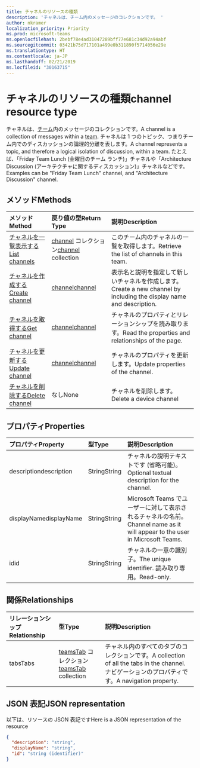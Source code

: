```yaml
---
title: チャネルのリソースの種類
description: 'チャネルは、チーム内のメッセージのコレクションです。 '
author: nkramer
localization_priority: Priority
ms.prod: microsoft-teams
ms.openlocfilehash: 2bebf78e4ad31047289bff77e681c34d92a94abf
ms.sourcegitcommit: 03421b75d717101a499e0b311890f5714056e29e
ms.translationtype: HT
ms.contentlocale: ja-JP
ms.lasthandoff: 02/21/2019
ms.locfileid: "30163715"
---
```

# <a name="channel-resource-type"></a><span data-ttu-id="5b363-103">チャネルのリソースの種類</span><span class="sxs-lookup"><span data-stu-id="5b363-103">channel resource type</span></span>



<span data-ttu-id="5b363-104">チャネルは、[チーム](../resources/team.md)内のメッセージのコレクションです。</span><span class="sxs-lookup"><span data-stu-id="5b363-104">A channel is a collection of messages within a [team](../resources/team.md).</span></span> <span data-ttu-id="5b363-105">チャネルは 1 つのトピック、つまりチーム内でのディスカッションの論理的分離を表します。</span><span class="sxs-lookup"><span data-stu-id="5b363-105">A channel represents a topic, and therefore a logical isolation of discussion, within a team.</span></span> <span data-ttu-id="5b363-106">たとえば、「Friday Team Lunch (金曜日のチーム ランチ)」チャネルや「Architecture Discussion (アーキテクチャに関するディスカッション)」チャネルなどです。</span><span class="sxs-lookup"><span data-stu-id="5b363-106">Examples can be "Friday Team Lunch" channel, and "Architecture Discussion" channel.</span></span>


## <a name="methods"></a><span data-ttu-id="5b363-107">メソッド</span><span class="sxs-lookup"><span data-stu-id="5b363-107">Methods</span></span>

| <span data-ttu-id="5b363-108">メソッド</span><span class="sxs-lookup"><span data-stu-id="5b363-108">Method</span></span>       | <span data-ttu-id="5b363-109">戻り値の型</span><span class="sxs-lookup"><span data-stu-id="5b363-109">Return Type</span></span>  |<span data-ttu-id="5b363-110">説明</span><span class="sxs-lookup"><span data-stu-id="5b363-110">Description</span></span>|
|:---------------|:--------|:----------|
|[<span data-ttu-id="5b363-111">チャネルを一覧表示する</span><span class="sxs-lookup"><span data-stu-id="5b363-111">List channels</span></span>](../api/channel-list.md) | <span data-ttu-id="5b363-112">[channel](channel.md) コレクション</span><span class="sxs-lookup"><span data-stu-id="5b363-112">[channel](channel.md) collection</span></span> | <span data-ttu-id="5b363-113">このチーム内のチャネルの一覧を取得します。</span><span class="sxs-lookup"><span data-stu-id="5b363-113">Retrieve the list of channels in this team.</span></span>|
|[<span data-ttu-id="5b363-114">チャネルを作成する</span><span class="sxs-lookup"><span data-stu-id="5b363-114">Create channel</span></span>](../api/channel-post.md) | [<span data-ttu-id="5b363-115">channel</span><span class="sxs-lookup"><span data-stu-id="5b363-115">channel</span></span>](channel.md) | <span data-ttu-id="5b363-116">表示名と説明を指定して新しいチャネルを作成します。</span><span class="sxs-lookup"><span data-stu-id="5b363-116">Create a new channel by including the display name and description.</span></span>|
|[<span data-ttu-id="5b363-117">チャネルを取得する</span><span class="sxs-lookup"><span data-stu-id="5b363-117">Get channel</span></span>](../api/channel-get.md) | [<span data-ttu-id="5b363-118">channel</span><span class="sxs-lookup"><span data-stu-id="5b363-118">channel</span></span>](channel.md) | <span data-ttu-id="5b363-119">チャネルのプロパティとリレーションシップを読み取ります。</span><span class="sxs-lookup"><span data-stu-id="5b363-119">Read the properties and relationships of the page.</span></span>|
|[<span data-ttu-id="5b363-120">チャネルを更新する</span><span class="sxs-lookup"><span data-stu-id="5b363-120">Update channel</span></span>](../api/channel-patch.md) | [<span data-ttu-id="5b363-121">channel</span><span class="sxs-lookup"><span data-stu-id="5b363-121">channel</span></span>](channel.md) | <span data-ttu-id="5b363-122">チャネルのプロパティを更新します。</span><span class="sxs-lookup"><span data-stu-id="5b363-122">Update properties of the channel.</span></span>|
|[<span data-ttu-id="5b363-123">チャネルを削除する</span><span class="sxs-lookup"><span data-stu-id="5b363-123">Delete channel</span></span>](../api/channel-delete.md) | <span data-ttu-id="5b363-124">なし</span><span class="sxs-lookup"><span data-stu-id="5b363-124">None</span></span> | <span data-ttu-id="5b363-125">チャネルを削除します。</span><span class="sxs-lookup"><span data-stu-id="5b363-125">Delete a device channel</span></span>|

## <a name="properties"></a><span data-ttu-id="5b363-126">プロパティ</span><span class="sxs-lookup"><span data-stu-id="5b363-126">Properties</span></span>
| <span data-ttu-id="5b363-127">プロパティ</span><span class="sxs-lookup"><span data-stu-id="5b363-127">Property</span></span>     | <span data-ttu-id="5b363-128">型</span><span class="sxs-lookup"><span data-stu-id="5b363-128">Type</span></span>   |<span data-ttu-id="5b363-129">説明</span><span class="sxs-lookup"><span data-stu-id="5b363-129">Description</span></span>|
|:---------------|:--------|:----------|
|<span data-ttu-id="5b363-130">description</span><span class="sxs-lookup"><span data-stu-id="5b363-130">description</span></span>|<span data-ttu-id="5b363-131">String</span><span class="sxs-lookup"><span data-stu-id="5b363-131">String</span></span>|<span data-ttu-id="5b363-132">チャネルの説明テキストです (省略可能)。</span><span class="sxs-lookup"><span data-stu-id="5b363-132">Optional textual description for the channel.</span></span>|
|<span data-ttu-id="5b363-133">displayName</span><span class="sxs-lookup"><span data-stu-id="5b363-133">displayName</span></span>|<span data-ttu-id="5b363-134">String</span><span class="sxs-lookup"><span data-stu-id="5b363-134">String</span></span>|<span data-ttu-id="5b363-135">Microsoft Teams でユーザーに対して表示されるチャネルの名前。</span><span class="sxs-lookup"><span data-stu-id="5b363-135">Channel name as it will appear to the user in Microsoft Teams.</span></span>|
|<span data-ttu-id="5b363-136">id</span><span class="sxs-lookup"><span data-stu-id="5b363-136">id</span></span>|<span data-ttu-id="5b363-137">String</span><span class="sxs-lookup"><span data-stu-id="5b363-137">String</span></span>|<span data-ttu-id="5b363-138">チャネルの一意の識別子。</span><span class="sxs-lookup"><span data-stu-id="5b363-138">The unique identifier.</span></span> <span data-ttu-id="5b363-139">読み取り専用。</span><span class="sxs-lookup"><span data-stu-id="5b363-139">Read-only.</span></span>|

## <a name="relationships"></a><span data-ttu-id="5b363-140">関係</span><span class="sxs-lookup"><span data-stu-id="5b363-140">Relationships</span></span>
| <span data-ttu-id="5b363-141">リレーションシップ</span><span class="sxs-lookup"><span data-stu-id="5b363-141">Relationship</span></span> | <span data-ttu-id="5b363-142">型</span><span class="sxs-lookup"><span data-stu-id="5b363-142">Type</span></span>   |<span data-ttu-id="5b363-143">説明</span><span class="sxs-lookup"><span data-stu-id="5b363-143">Description</span></span>|
|:---------------|:--------|:----------|
|<span data-ttu-id="5b363-144">tabs</span><span class="sxs-lookup"><span data-stu-id="5b363-144">Tabs</span></span>|<span data-ttu-id="5b363-145">[teamsTab](../resources/teamstab.md) コレクション</span><span class="sxs-lookup"><span data-stu-id="5b363-145">[teamsTab](../resources/teamstab.md) collection</span></span>|<span data-ttu-id="5b363-146">チャネル内のすべてのタブのコレクションです。</span><span class="sxs-lookup"><span data-stu-id="5b363-146">A collection of all the tabs in the channel.</span></span> <span data-ttu-id="5b363-147">ナビゲーションのプロパティです。</span><span class="sxs-lookup"><span data-stu-id="5b363-147">A navigation property.</span></span>|


## <a name="json-representation"></a><span data-ttu-id="5b363-148">JSON 表記</span><span class="sxs-lookup"><span data-stu-id="5b363-148">JSON representation</span></span>

<span data-ttu-id="5b363-149">以下は、リソースの JSON 表記です</span><span class="sxs-lookup"><span data-stu-id="5b363-149">Here is a JSON representation of the resource</span></span>

<!-- {
  "blockType": "resource",
  "keyProperty": "id",
  "@odata.type": "microsoft.graph.channel"
}-->

```json
{
  "description": "string",
  "displayName": "string",
  "id": "string (identifier)"
}

```


<!-- uuid: 8fcb5dbc-d5aa-4681-8e31-b001d5168d79
2015-10-25 14:57:30 UTC -->
<!-- {
  "type": "#page.annotation",
  "description": "channel resource",
  "keywords": "",
  "section": "documentation",
  "tocPath": ""
}-->

